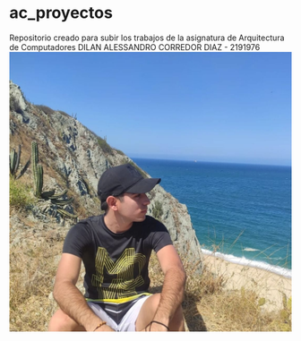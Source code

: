 # ac_proyectos

Repositorio creado para subir los trabajos de la asignatura de Arquitectura de Computadores
DILAN ALESSANDRO CORREDOR DIAZ - 2191976
![Yo xd](/source/dilan.jpeg)
